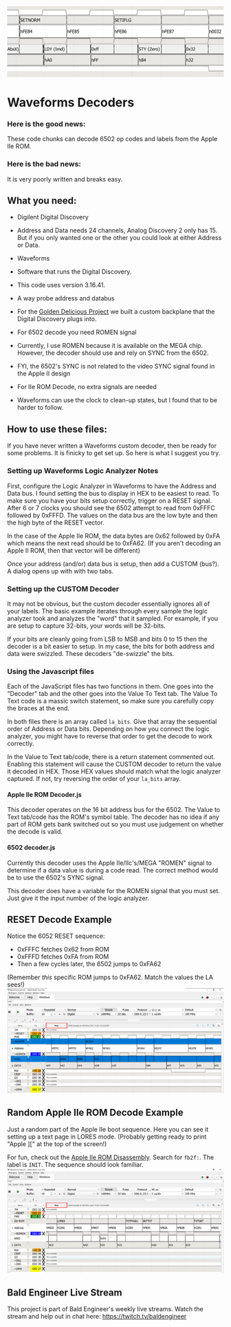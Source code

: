 ![Digilent Waveforms decoding 6502 traffic on Apple IIe](../images/waveforms_6502_iie_decoder.png)

# Waveforms Decoders

### Here is the good news: 
These code chunks can decode 6502 op codes and labels from the Apple IIe ROM.

### Here is the bad news: 
It is very poorly written and breaks easy.


## What you need:
* Digilent Digital Discovery 
 * Address and Data needs 24 channels, Analog Discovery 2 only has 15. But if you only wanted one or the other you could look at either Address or Data.

* Waveforms
 * Software that runs the Digital Discovery.
 * This code uses version 3.16.41.

* A way probe address and databus
 * For the [Golden Delicious Project](https://github.com/baldengineer/golden-delicious) we built a custom backplane that the Digital Discovery plugs into.

* For 6502 decode you need ROMEN signal
 * Currently, I use ROMEN because it is available on the MEGA chip. However, the decoder should use and rely on SYNC from the 6502. 
  * FYI, the 6502's SYNC is not related to the video SYNC signal found in the Apple II design

* For IIe ROM Decode, no extra signals are needed
 * Waveforms can use the clock to clean-up states, but I found that to be harder to follow.


## How to use these files:
If you have never written a Waveforms custom decoder, then be ready for some problems. It is finicky to get set up. So here is what I suggest you try.

### Setting up Waveforms Logic Analyzer Notes
First, configure the Logic Analyzer in Waveforms to have the Address and Data bus. I found setting the bus to display in HEX to be easiest to read. To make sure you have your bits setup correctly, trigger on a RESET signal. After 6 or 7 clocks you should see the 6502 attempt to read from 0xFFFC followed by 0xFFFD. The values on the data bus are the low byte and then the high byte of the RESET vector.

In the case of the Apple IIe ROM, the data bytes are 0x62 followed by 0xFA which means the next read should be to 0xFA62. (If you aren't decoding an Apple II ROM, then that vector will be different)

Once your address (and/or) data bus is setup, then add a CUSTOM (bus?). A dialog opens up with with two tabs.

### Setting up the CUSTOM Decoder
It may not be obvious, but the custom decoder essentially ignores all of your labels. The basic example iterates through every sample the logic analyzer took and analyzes the "word" that it sampled. For example, if you are setup to capture 32-bits, your words will be 32-bits. 

If your bits are cleanly going from LSB to MSB and bits 0 to 15 then the decoder is a bit easier to setup. In my case, the bits for both address and data were swizzled. These decoders "de-swizzle" the bits.

### Using the Javascript files
Each of the JavaScript files has two functions in them. One goes into the "Decoder" tab and the other goes into the Value To Text tab. The Value To Text code is a massic switch statement, so make sure you carefully copy the braces at the end.

In both files there is an array called `la_bits`. Give that array the sequential order of Address or Data bits. Depending on how you connect the logic analyzer, you might have to reverse that order to get the decode to work correctly.

In the Value to Text tab/code, there is a return statement commented out. Enabling this statement will cause the CUSTOM decoder to return the value it decoded in HEX. Those HEX values should match what the logic analyzer captured. If not, try reversing the order of your `la_bits` array.


#### Apple IIe ROM Decoder.js
This decoder operates on the 16 bit address bus for the 6502. The Value to Text tab/code has the ROM's symbol table. The decoder has no idea if any part of ROM gets bank switched out so you must use judgement on whether the decode is valid.

#### 6502 decoder.js
Currently this decoder uses the Apple IIe/IIc's/MEGA "ROMEN" signal to determine if a data value is during a code read. The correct method would be to use the 6502's SYNC signal. 

This decoder does have a variable for the ROMEN signal that you must set. Just give it the input number of the logic analyzer. 


## RESET Decode Example
Notice the 6052 RESET sequence: 
* 0xFFFC fetches 0x62 from ROM
* 0xFFFD fetches 0xFA from ROM
* Then a few cycles later, the 6502 jumps to 0xFA62

(Remember *this* specific ROM jumps to 0xFA62. Match the values the LA sees!)
![waveforms_6502_iie_RESET_decoded](../images/waveforms_6502_iie_RESET_decoded.png)

## Random Apple IIe ROM Decode Example
Just a random part of the Apple IIe boot sequence. Here you can see it setting up a text page in LORES mode. (Probably getting ready to print "Apple ][" at the top of the screen!)

For fun, check out the [Apple IIe ROM Disassembly](https://6502disassembly.com/a2-rom/Unenh_IIe_F8ROM.html). Search for `fb2f:`. The label is `INIT`. The sequence should look familiar. 
![waveforms_6502_iie_LORES_decoded](../images/waveforms_6502_iie_LORES_decoded.png)


## Bald Engineer Live Stream
This project is part of Bald Engineer's weekly live streams. 
Watch the stream and help out in chat here:
https://twitch.tv/baldengineer

